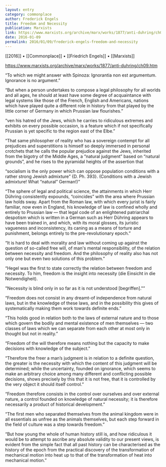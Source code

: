 ```yaml
---
layout: entry
category: commonplace
author: Frederick Engels
title: Freedom and Necessity
publication: Marxists
link: https://www.marxists.org/archive/marx/works/1877/anti-duhring/ch09.htm
date: 2016-01-09
permalink: 2016/01/09/frederick-engels-freedom-and-necessity
---
```


[[2016]] • [[Commonplace]] • [[Friedrich Engels]] • [[Marxists]]

https://www.marxists.org/archive/marx/works/1877/anti-duhring/ch09.htm

“To which we might answer with Spinoza: Ignorantia non est argumentum. Ignorance is no argument.”

“But when a person undertakes to compose a legal philosophy for all worlds and all ages, he should at least have some degree of acquaintance with legal systems like those of the French, English and Americans, nations which have played quite a different role in history from that played by the little corner of Germany in which Prussian law flourishes.”

“ven his hatred of the Jews, which he carries to ridiculous extremes and exhibits on every possible occasion, is a feature which if not specifically Prussian is yet specific to the region east of the Elbe.”

“That same philosopher of reality who has a sovereign contempt for all prejudices and superstitions is himself so deeply immersed in personal crotchets that he calls the popular prejudice against the Jews, inherited from the bigotry of the Middle Ages, a “natural judgment” based on “natural grounds”, and he rises to the pyramidal heights of the assertion that

“socialism is the only power which can oppose population conditions with a rather strong Jewish admixture” {D. Ph. 393}. (Conditions with a Jewish admixture! What “natural” German!)”

“The sphere of legal and political science, the attainments in which Herr Dühring consistently expounds, “coincides” with the area where Prussian law holds sway. Apart from the Roman law, with which every jurist is fairly familiar, now even in England, his knowledge of law is confined wholly and entirely to Prussian law — that legal code of an enlightened patriarchal despotism which is written in a German such as Herr Dühring appears to have been trained in, and which, with its moral glosses, its juristic vagueness and inconsistency, its caning as a means of torture and punishment, belongs entirely to the pre-revolutionary epoch.”

“It is hard to deal with morality and law without coming up against the question of so-called free will, of man's mental responsibility, of the relation between necessity and freedom. And the philosophy of reality also has not only one but even two solutions of this problem.”

“Hegel was the first to state correctly the relation between freedom and necessity. To him, freedom is the insight into necessity (die Einsicht in die Notwendigheit).

"Necessity is blind only in so far as it is not understood [begriffen]."”

“Freedom does not consist in any dreamt-of independence from natural laws, but in the knowledge of these laws, and in the possibility this gives of systematically making them work towards definite ends.”

“This holds good in relation both to the laws of external nature and to those which govern the bodily and mental existence of men themselves — two classes of laws which we can separate from each other at most only in thought but not in reality.”

“Freedom of the will therefore means nothing but the capacity to make decisions with knowledge of the subject.”

“Therefore the freer a man’s judgment is in relation to a definite question, the greater is the necessity with which the content of this judgment will be determined; while the uncertainty, founded on ignorance, which seems to make an arbitrary choice among many different and conflicting possible decisions, shows precisely by this that it is not free, that it is controlled by the very object it should itself control.”

“Freedom therefore consists in the control over ourselves and over external nature, a control founded on knowledge of natural necessity; it is therefore necessarily a product of historical development.”

“The first men who separated themselves from the animal kingdom were in all essentials as unfree as the animals themselves, but each step forward in the field of culture was a step towards freedom.”

“But how young the whole of human history still is, and how ridiculous it would be to attempt to ascribe any absolute validity to our present views, is evident from the simple fact that all past history can be characterised as the history of the epoch from the practical discovery of the transformation of mechanical motion into heat up to that of the transformation of heat into mechanical motion.”

